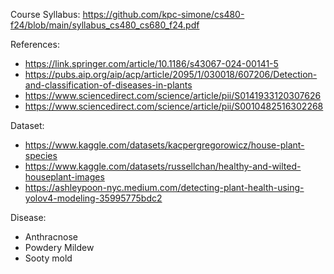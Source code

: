 Course Syllabus: https://github.com/kpc-simone/cs480-f24/blob/main/syllabus_cs480_cs680_f24.pdf

References:
- https://link.springer.com/article/10.1186/s43067-024-00141-5
- https://pubs.aip.org/aip/acp/article/2095/1/030018/607206/Detection-and-classification-of-diseases-in-plants
- https://www.sciencedirect.com/science/article/pii/S0141933120307626
- https://www.sciencedirect.com/science/article/pii/S0010482516302268

Dataset:
- https://www.kaggle.com/datasets/kacpergregorowicz/house-plant-species
- https://www.kaggle.com/datasets/russellchan/healthy-and-wilted-houseplant-images
- https://ashleypoon-nyc.medium.com/detecting-plant-health-using-yolov4-modeling-35995775bdc2

Disease:
- Anthracnose
- Powdery Mildew
- Sooty mold





